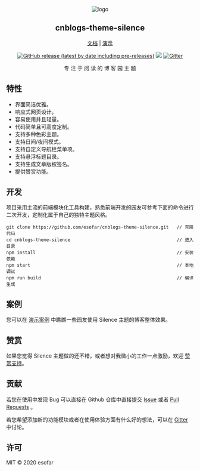 <center>

![logo](_media/icon.svg)

## cnblogs-theme-silence

[文档](https://esofar.github.io/cnblogs-theme-silence/) | [演示](https://www.cnblogs.com/esofar/)

[![GitHub release (latest by date including pre-releases)](https://img.shields.io/github/v/release/esofar/cnblogs-theme-silence?include_prereleases&style=flat-square)](https://github.com/esofar/cnblogs-theme-silence/releases)
[![](https://data.jsdelivr.com/v1/package/gh/esofar/cnblogs-theme-silence/badge)](https://www.jsdelivr.com/package/gh/esofar/cnblogs-theme-silence)
[![Gitter](https://img.shields.io/gitter/room/esofar/cnblogs-theme-silence?style=flat-square)](https://gitter.im/cnblogs-theme-silence/community)

专 注 于 阅 读 的 博 客 园 主 题

</center>

## 特性

- 界面简洁优雅。
- 响应式网页设计。
- 容易使用并且轻量。
- 代码简单且可高度定制。
- 支持多种色彩主题。
- 支持日间/夜间模式。
- 支持自定义导航栏菜单项。
- 支持悬浮标题目录。
- 支持生成文章版权签名。
- 提供赞赏功能。


## 开发

项目采用主流的前端模块化工具构建，熟悉前端开发的园友可参考下面的命令进行二次开发，定制化属于自己的独特主题风格。

```
git clone https://github.com/esofar/cnblogs-theme-silence.git   // 克隆代码
cd cnblogs-theme-silence                                        // 进入目录
npm install                                                     // 安装依赖
npm start                                                       // 本地调试
npm run build                                                   // 编译生成
```

## 案例

您可以在 [演示案例](https://esofar.github.io/cnblogs-theme-silence/#/showcase) 中瞧瞧一些园友使用 Silence 主题的博客整体效果。

## 赞赏

如果您觉得 Silence 主题做的还不错，或者想对我微小的工作一点激励，欢迎 [赞赏支持](https://esofar.github.io/cnblogs-theme-silence/#/sponsors)。

## 贡献

若您在使用中发现 Bug 可以直接在 Github 仓库中直接提交 [Issue](https://github.com/esofar/cnblogs-theme-silence/issues) 或者 [Pull Requests](https://github.com/esofar/cnblogs-theme-silence/pulls) 。

若您希望添加新的功能模块或者在使用体验方面有什么好的想法，可以在 [Gitter](https://gitter.im/cnblogs-theme-silence/community) 中讨论。

## 许可

MIT © 2020 esofar